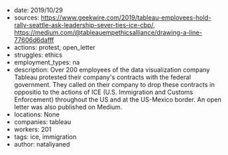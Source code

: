 - date: 2019/10/29
- sources: https://www.geekwire.com/2019/tableau-employees-hold-rally-seattle-ask-leadership-sever-ties-ice-cbp/, https://medium.com/@tableauempethicsalliance/drawing-a-line-77606d6dafff
- actions: protest, open_letter
- struggles: ethics
- employment_types: na
- description: Over 200 employees of the data visualization company Tableau protested their company's contracts with the federal government. They called on their company to drop these contracts in oppositio to the actions of ICE (U.S. Immigration and Customs Enforcement) throughout the US and at the US-Mexico border. An open letter was also published on Medium.
- locations: None
- companies: tableau
- workers: 201
- tags: ice, immigration
- author: nataliyaned
